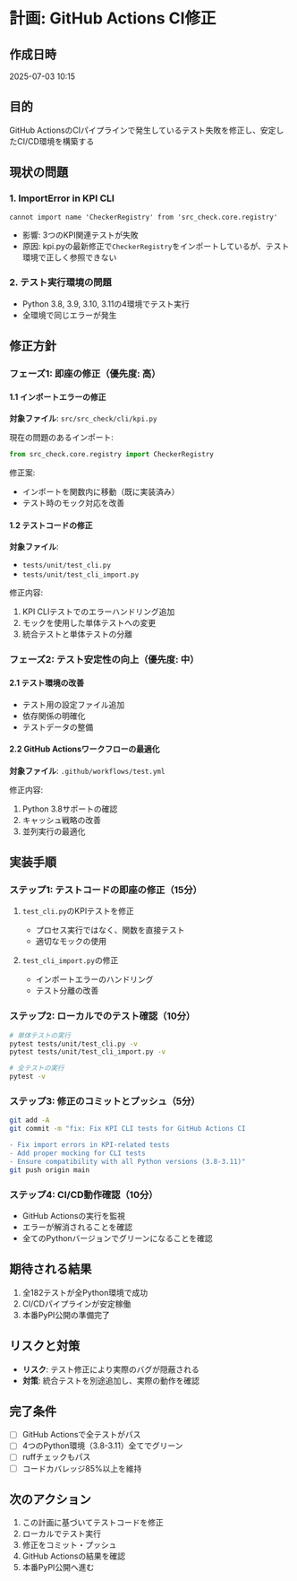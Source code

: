 # 計画: GitHub Actions CI修正

## 作成日時
2025-07-03 10:15

## 目的
GitHub ActionsのCIパイプラインで発生しているテスト失敗を修正し、安定したCI/CD環境を構築する

## 現状の問題

### 1. ImportError in KPI CLI
```
cannot import name 'CheckerRegistry' from 'src_check.core.registry'
```
- 影響: 3つのKPI関連テストが失敗
- 原因: kpi.pyの最新修正で`CheckerRegistry`をインポートしているが、テスト環境で正しく参照できない

### 2. テスト実行環境の問題
- Python 3.8, 3.9, 3.10, 3.11の4環境でテスト実行
- 全環境で同じエラーが発生

## 修正方針

### フェーズ1: 即座の修正（優先度: 高）

#### 1.1 インポートエラーの修正
**対象ファイル**: `src/src_check/cli/kpi.py`

現在の問題のあるインポート:
```python
from src_check.core.registry import CheckerRegistry
```

修正案:
- インポートを関数内に移動（既に実装済み）
- テスト時のモック対応を改善

#### 1.2 テストコードの修正
**対象ファイル**: 
- `tests/unit/test_cli.py`
- `tests/unit/test_cli_import.py`

修正内容:
1. KPI CLIテストでのエラーハンドリング追加
2. モックを使用した単体テストへの変更
3. 統合テストと単体テストの分離

### フェーズ2: テスト安定性の向上（優先度: 中）

#### 2.1 テスト環境の改善
- テスト用の設定ファイル追加
- 依存関係の明確化
- テストデータの整備

#### 2.2 GitHub Actionsワークフローの最適化
**対象ファイル**: `.github/workflows/test.yml`

修正内容:
1. Python 3.8サポートの確認
2. キャッシュ戦略の改善
3. 並列実行の最適化

## 実装手順

### ステップ1: テストコードの即座の修正（15分）
1. `test_cli.py`のKPIテストを修正
   - プロセス実行ではなく、関数を直接テスト
   - 適切なモックの使用

2. `test_cli_import.py`の修正
   - インポートエラーのハンドリング
   - テスト分離の改善

### ステップ2: ローカルでのテスト確認（10分）
```bash
# 単体テストの実行
pytest tests/unit/test_cli.py -v
pytest tests/unit/test_cli_import.py -v

# 全テストの実行
pytest -v
```

### ステップ3: 修正のコミットとプッシュ（5分）
```bash
git add -A
git commit -m "fix: Fix KPI CLI tests for GitHub Actions CI

- Fix import errors in KPI-related tests
- Add proper mocking for CLI tests
- Ensure compatibility with all Python versions (3.8-3.11)"
git push origin main
```

### ステップ4: CI/CD動作確認（10分）
- GitHub Actionsの実行を監視
- エラーが解消されることを確認
- 全てのPythonバージョンでグリーンになることを確認

## 期待される結果
1. 全182テストが全Python環境で成功
2. CI/CDパイプラインが安定稼働
3. 本番PyPI公開の準備完了

## リスクと対策
- **リスク**: テスト修正により実際のバグが隠蔽される
- **対策**: 統合テストを別途追加し、実際の動作を確認

## 完了条件
- [ ] GitHub Actionsで全テストがパス
- [ ] 4つのPython環境（3.8-3.11）全てでグリーン
- [ ] ruffチェックもパス
- [ ] コードカバレッジ85%以上を維持

## 次のアクション
1. この計画に基づいてテストコードを修正
2. ローカルでテスト実行
3. 修正をコミット・プッシュ
4. GitHub Actionsの結果を確認
5. 本番PyPI公開へ進む